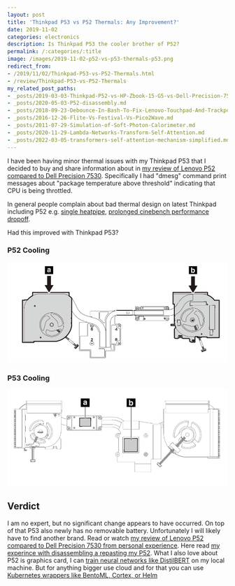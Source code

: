 ```yaml
---
layout: post
title: 'Thinkpad P53 vs P52 Thermals: Any Improvement?'
date: 2019-11-02
categories: electronics
description: Is Thinkpad P53 the cooler brother of P52?
permalink: /:categories/:title
image: /images/2019-11-02-p52-vs-p53-thermals-p53.png
redirect_from:
- /2019/11/02/Thinkpad-P53-vs-P52-Thermals.html
- /review/Thinkpad-P53-vs-P52-Thermals
my_related_post_paths:
- _posts/2019-03-03-Thinkpad-P52-vs-HP-Zbook-15-G5-vs-Dell-Precision-7530.md
- _posts/2020-05-03-P52-disassembly.md
- _posts/2018-09-23-Debounce-In-Bash-To-Fix-Lenovo-Touchpad-And-Trackpoint-Lost-Sync.md
- _posts/2016-12-26-Flite-Vs-Festival-Vs-Pico2Wave.md
- _posts/2011-07-29-Simulation-of-Soft-Photon-Calorimeter.md
- _posts/2020-11-29-Lambda-Networks-Transform-Self-Attention.md
- _posts/2022-03-05-transformers-self-attention-mechanism-simplified.md
---
```




I have been having minor thermal issues with my Thinkpad P53 that I decided to buy and share information about in [my review of Lenovo P52 compared to Dell Precision 7530](/electronics/Thinkpad-P52-vs-HP-Zbook-15-G5-vs-Dell-Precision-7530). Specifically I had "dmesg" command print messages about "package temperature above threshold" indicating that CPU is being throttled.

In general people complain about bad thermal design on latest Thinkpad including P52 e.g. [single heatpipe](http://forum.notebookreview.com/attachments/cooling_comparison-png.160125/), [prolonged cinebench performance dropoff](https://www.notebookcheck.net/Lenovo-ThinkPad-P52-i7-P1000-FHD-Workstation-Review.322974.0.html).

Had this improved with Thinkpad P53?

### P52 Cooling
![P52 Cooling](/images/2019-11-02-p52-vs-p53-thermals-p52.png)

### P53 Cooling
![P53 Cooling](/images/2019-11-02-p52-vs-p53-thermals-p53.png)


## Verdict

I am no expert, but no significant change appears to have occurred. On top of that P53 also newly has no removable battery. Unfortunately I will likely have to find another brand.
Read or watch [my review of Lenovo P52 compared to Dell Precision 7530 from personal experience](https://vaclavkosar.com/electronics/Thinkpad-P52-vs-HP-Zbook-15-G5-vs-Dell-Precision-7530).
Here read [my experince with disassembling a repasting my P52](/electronics/P52-disassembly).
What I also love about P52 is graphics card, I can [train neural networks like DistilBERT](/ml/transformers-self-attention-mechanism-simplified) on my local machine.
But for anything bigger use cloud and for that you can use [Kubernetes wrappers like BentoML, Cortex, or Helm](/ml/BentoML-vs-Cortex.dev-ML-Serving-Showdown)